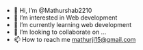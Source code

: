 - 👋 Hi, I’m @Mathurshab2210
- 👀 I’m interested in Web development
- 🌱 I’m currently learning web development
- 💞️ I’m looking to collaborate on ...
- 📫 How to reach me  mathurji15@gmail.com

<!---
Mathurshab2210/Mathurshab2210 is a ✨ special ✨ repository because its `README.md` (this file) appears on your GitHub profile.
You can click the Preview link to take a look at your changes.
--->
